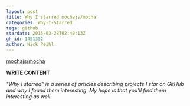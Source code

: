 ```yaml
---
layout: post
title: Why I starred mochajs/mocha
categories: Why-I-Starred
tags: github
stardate: 2015-03-28T02:49:13Z
gh_id: 1451352
author: Nick Peihl
---
```


[mochajs/mocha](star.repo.html_url)

**WRITE CONTENT**

*"Why I starred" is a series of articles describing projects I star on GitHub and why I found them interesting. My hope is that you'll find them interesting as well.*

